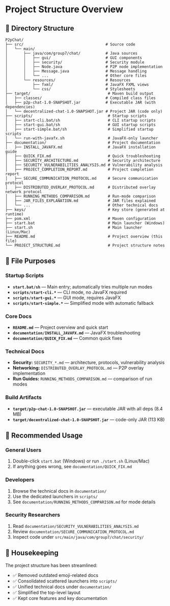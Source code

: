 # Project Structure Overview

## 📁 Directory Structure

```
P2pChat/
├── src/                                    # Source code
│   └── main/
│       ├── java/com/group7/chat/           # Java sources
│       │   ├── gui/                        # GUI components
│       │   ├── security/                   # Security module
│       │   ├── Node.java                   # P2P node implementation
│       │   ├── Message.java                # Message handling
│       │   └── ...                         # Other core files
│       └── resources/                      # Resources
│           ├── fxml/                       # JavaFX FXML views
│           └── css/                        # Stylesheets
├── target/                                  # Maven build output
│   ├── classes/                            # Compiled class files
│   ├── p2p-chat-1.0-SNAPSHOT.jar           # Executable JAR (with dependencies)
│   └── decentralized-chat-1.0-SNAPSHOT.jar # Project JAR (code only)
├── scripts/                                 # Startup scripts
│   ├── start-cli.bat/sh                     # CLI startup scripts
│   ├── start-gui.bat/sh                     # GUI startup scripts
│   ├── start-simple.bat/sh                  # Simplified startup scripts
│   └── run-with-javafx.sh                   # JavaFX-only launcher
├── documentation/                           # Project documentation
│   ├── INSTALL_JAVAFX.md                    # JavaFX installation guide
│   ├── QUICK_FIX.md                         # Quick troubleshooting
│   ├── SECURITY_ARCHITECTURE.md             # Security architecture
│   ├── SECURITY_VULNERABILITIES_ANALYSIS.md # Vulnerability analysis
│   ├── PROJECT_COMPLETION_REPORT.md         # Project completion report
│   ├── SECURE_COMMUNICATION_PROTOCOL.md     # Secure communication protocol
│   ├── DISTRIBUTED_OVERLAY_PROTOCOL.md      # Distributed overlay network protocol
│   ├── RUNNING_METHODS_COMPARISON.md        # Run-mode comparison
│   ├── JAR_FILES_EXPLANATION.md             # JAR files explained
│   └── ...                                  # Other technical docs
├── keys/                                    # Key store (generated at runtime)
├── pom.xml                                  # Maven configuration
├── start.bat                                # Main launcher (Windows)
├── start.sh                                 # Main launcher (Linux/Mac)
├── README.md                                # Project overview (this file)
└── PROJECT_STRUCTURE.md                     # Project structure notes
```

## 🎯 File Purposes

### Startup Scripts

* **`start.bat/sh`** — Main entry; automatically tries multiple run modes
* **`scripts/start-cli.*`** — CLI mode, no JavaFX required
* **`scripts/start-gui.*`** — GUI mode, requires JavaFX
* **`scripts/start-simple.*`** — Simplified mode with automatic fallback

### Core Docs

* **`README.md`** — Project overview and quick start
* **`documentation/INSTALL_JAVAFX.md`** — JavaFX troubleshooting
* **`documentation/QUICK_FIX.md`** — Common quick fixes

### Technical Docs

* **Security:** `SECURITY_*.md` — architecture, protocols, vulnerability analysis
* **Networking:** `DISTRIBUTED_OVERLAY_PROTOCOL.md` — P2P overlay implementation
* **Run Guides:** `RUNNING_METHODS_COMPARISON.md` — comparison of run modes

### Build Artifacts

* **`target/p2p-chat-1.0-SNAPSHOT.jar`** — executable JAR with all deps (8.4 MB)
* **`target/decentralized-chat-1.0-SNAPSHOT.jar`** — code-only JAR (113 KB)

## 🚀 Recommended Usage

### General Users

1. Double-click `start.bat` (Windows) or run `./start.sh` (Linux/Mac)
2. If anything goes wrong, see `documentation/QUICK_FIX.md`

### Developers

1. Browse the technical docs in `documentation/`
2. Use the dedicated launchers in `scripts/`
3. See `documentation/RUNNING_METHODS_COMPARISON.md` for mode details

### Security Researchers

1. Read `documentation/SECURITY_VULNERABILITIES_ANALYSIS.md`
2. Review `documentation/SECURE_COMMUNICATION_PROTOCOL.md`
3. Inspect code under `src/main/java/com/group7/chat/security/`

## 🧹 Housekeeping

The project structure has been streamlined:

* ✅ Removed outdated emoji-related docs
* ✅ Consolidated scattered launchers into `scripts/`
* ✅ Unified technical docs under `documentation/`
* ✅ Simplified the top-level layout
* ✅ Kept core features and key documentation

